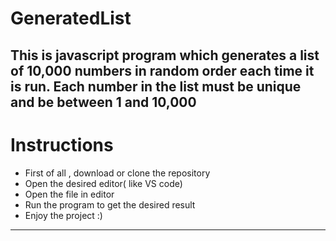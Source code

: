 # GeneratedList
This is javascript program which generates a list of 10,000 numbers in random order each time it is run. Each number in the list must be unique and be between 1 and 10,000
---
# Instructions
 - First of all , download or clone the repository
 - Open the desired editor( like VS code)
 - Open the file in editor
 - Run the program to get the desired result
 - Enjoy the project :)
 
 ---
